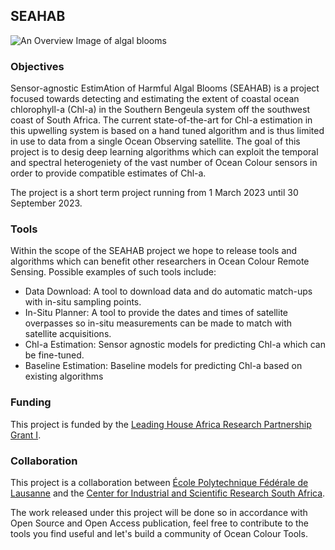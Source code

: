 ## SEAHAB

![An Overview Image of algal blooms](https://github.com/SEAHAB/.github/blob/main/profile/bloom.jpg?raw=true)

### Objectives

Sensor-agnostic EstimAtion of Harmful Algal Blooms (SEAHAB) is a project focused towards detecting and estimating the extent of coastal ocean chlorophyll-a (Chl-a) in the Southern Bengeula system off the southwest coast of South Africa. The current state-of-the-art for Chl-a estimation in this upwelling system is based on a hand tuned algorithm and is thus limited in use to data from a single Ocean Observing satellite. The goal of this project is to desig deep learning algorithms which can exploit the temporal and spectral heterogeniety of the vast number of Ocean Colour sensors in order to provide compatible estimates of Chl-a. 

The project is a short term project running from 1 March 2023 until 30 September 2023.

### Tools

Within the scope of the SEAHAB project we hope to release tools and algorithms which can benefit other researchers in Ocean Colour Remote Sensing. Possible examples of such tools include:

- Data Download: A tool to download data and do automatic match-ups with in-situ sampling points.
- In-Situ Planner: A tool to provide the dates and times of satellite overpasses so in-situ measurements can be made to match with satellite acquisitions.
- Chl-a Estimation: Sensor agnostic models for predicting Chl-a which can be fine-tuned.
- Baseline Estimation: Baseline models for predicting Chl-a based on existing algorithms

### Funding

This project is funded by the [Leading House Africa Research Partnership Grant I](https://www.swisstph.ch/en/research/leading-house-africa/).

### Collaboration

This project is a collaboration between [École Polytechnique Fédérale de Lausanne](https://www.epfl.ch/labs/eceo/) and the [Center for Industrial and Scientific Research South Africa](https://www.csir.co.za/earth-observation-research-group).

The work released under this project will be done so in accordance with Open Source and Open Access publication, feel free to contribute to the tools you find useful and let's build a community of Ocean Colour Tools.
